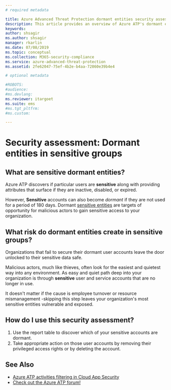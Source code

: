 ```yaml
---
# required metadata

title: Azure Advanced Threat Protection dormant entities security assessments | Microsoft Docs
description: This article provides an overview of Azure ATP's dormant entities in sensitive groups identity security posture assessment report.
keywords:
author: shsagir
ms.author: shsagir
manager: rkarlin
ms.date: 07/08/2019
ms.topic: conceptual
ms.collection: M365-security-compliance
ms.service: azure-advanced-threat-protection
ms.assetid: 2fe62047-75ef-4b2e-b4aa-72860e39b4e4

# optional metadata

#ROBOTS:
#audience:
#ms.devlang:
ms.reviewer: itargoet
ms.suite: ems
#ms.tgt_pltfrm:
#ms.custom:

---
```



# Security assessment: Dormant entities in **sensitive** groups 

## What are **sensitive** dormant entities? 
Azure ATP discovers if particular users are **sensitive** along with providing attributes that surface if they are inactive, disabled, or expired. 

However, **Sensitive** accounts can also become *dormant* if they are not used for a period of 180 days. Dormant [sensitive entities](sensitive-accounts.md) are targets of opportunity for malicious actors to gain sensitive access to your organization. 

## What risk do dormant entities create in **sensitive** groups? 

Organizations that fail to secure their dormant user accounts leave the door unlocked to their sensitive data safe.  

Malicious actors, much like thieves, often look for the easiest and quietest way into any environment. As easy and quiet path deep into your organization is through **sensitive** user and service accounts that are no longer in use. 

It doesn't matter if the cause is employee turnover or resource mismanagement -skipping this step leaves your organization's most sensitive entities vulnerable and exposed.   

## How do I use this security assessment? 
1. Use the report table to discover which of your sensitive accounts are dormant. 
1. Take appropriate action on those user accounts by removing their privileged access rights or by deleting the account.  


## See Also
- [Azure ATP activities filtering in Cloud App Security](atp-activities-filtering-mcas.md)
- [Check out the Azure ATP forum!](https://aka.ms/azureatpcommunity)
